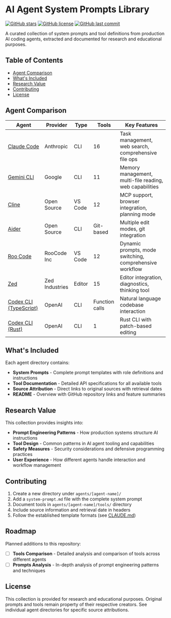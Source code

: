 # AI Agent System Prompts Library

[![GitHub stars](https://img.shields.io/github/stars/tallesborges/agentic-system-prompts?style=flat-square)](https://github.com/tallesborges/agentic-system-prompts/stargazers)
[![GitHub license](https://img.shields.io/github/license/tallesborges/agentic-system-prompts?style=flat-square)](https://github.com/tallesborges/agentic-system-prompts/blob/main/LICENSE)
[![GitHub last commit](https://img.shields.io/github/last-commit/tallesborges/agentic-system-prompts?style=flat-square)](https://github.com/tallesborges/agentic-system-prompts/commits/main)

A curated collection of system prompts and tool definitions from production AI coding agents, extracted and documented for research and educational purposes.

## Table of Contents

- [Agent Comparison](#agent-comparison)
- [What's Included](#whats-included)
- [Research Value](#research-value)
- [Contributing](#contributing)
- [License](#license)

## Agent Comparison

| Agent | Provider | Type | Tools | Key Features |
|-------|----------|------|-------|-------------|
| [Claude Code](./agents/claude-code/) | Anthropic | CLI | 16 | Task management, web search, comprehensive file ops |
| [Gemini CLI](./agents/gemini-cli/) | Google | CLI | 11 | Memory management, multi-file reading, web capabilities |
| [Cline](./agents/cline/) | Open Source | VS Code | 12 | MCP support, browser integration, planning mode |
| [Aider](./agents/aider/) | Open Source | CLI | Git-based | Multiple edit modes, git integration |
| [Roo Code](./agents/roo-code/) | RooCode Inc | VS Code | 12 | Dynamic prompts, mode switching, comprehensive workflow |
| [Zed](./agents/zed/) | Zed Industries | Editor | 15 | Editor integration, diagnostics, thinking tool |
| [Codex CLI (TypeScript)](./agents/codex-cli/) | OpenAI | CLI | Function calls | Natural language codebase interaction |
| [Codex CLI (Rust)](./agents/codex-rs/) | OpenAI | CLI | 1 | Rust CLI with patch-based editing |

## What's Included

Each agent directory contains:
- **System Prompts** - Complete prompt templates with role definitions and instructions
- **Tool Documentation** - Detailed API specifications for all available tools
- **Source Attribution** - Direct links to original sources with retrieval dates
- **README** - Overview with GitHub repository links and feature summaries

## Research Value

This collection provides insights into:
- **Prompt Engineering Patterns** - How production systems structure AI instructions
- **Tool Design** - Common patterns in AI agent tooling and capabilities
- **Safety Measures** - Security considerations and defensive programming practices
- **User Experience** - How different agents handle interaction and workflow management

## Contributing

1. Create a new directory under `agents/[agent-name]/`
2. Add a `system-prompt.md` file with the complete system prompt
3. Document tools in `agents/[agent-name]/tools/` directory
4. Include source information and retrieval date in headers
5. Follow the established template formats (see [CLAUDE.md](./CLAUDE.md))

## Roadmap

Planned additions to this repository:

- [ ] **Tools Comparison** - Detailed analysis and comparison of tools across different agents
- [ ] **Prompts Analysis** - In-depth analysis of prompt engineering patterns and techniques

## License

This collection is provided for research and educational purposes. Original prompts and tools remain property of their respective creators. See individual agent directories for specific source attributions.
